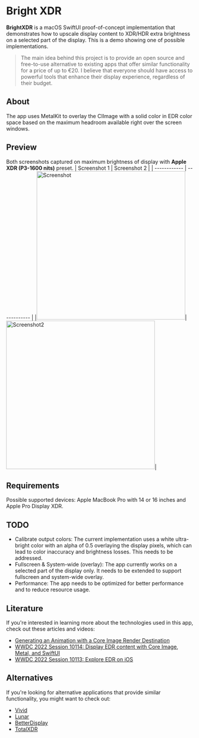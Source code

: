 # Bright XDR 
__BrightXDR__ is a macOS SwiftUI proof-of-concept implementation that demonstrates how to upscale display content to XDR/HDR extra brightness on a selected part of the display. This is a demo showing one of possible implementations.

> The main idea behind this project is to provide an open source and free-to-use alternative to existing apps that offer similar functionality for a price of up to &euro;20. I believe that everyone should have access to powerful tools that enhance their display experience, regardless of their budget.

## About 
The app uses MetalKit to overlay the CIImage with a solid color in EDR color space based on the maximum headroom available right over the screen windows.

## Preview 
Both screenshots captured on maximum brightness of display with __Apple XDR (P3-1600 nits)__ preset.
| Screenshot 1 | Screenshot 2 |
| ------------ | ------------ |
|<img src="https://user-images.githubusercontent.com/21260939/228224887-3da133cf-8495-4c90-ac3d-536ba51a4f53.jpg" alt="Screenshot" width="400">|<img src="https://user-images.githubusercontent.com/21260939/228225471-c4d97fcf-30e1-470d-9f18-f10768cb2a58.jpg" alt="Screenshot2" width="400">|

## Requirements
Possible supported devices: Apple MacBook Pro with 14 or 16 inches and Apple Pro Display XDR.

## TODO
- Calibrate output colors: The current implementation uses a white ultra-bright color with an alpha of 0.5 overlaying the display pixels, which can lead to color inaccuracy and brightness losses. This needs to be addressed.
- Fullscreen & System-wide (overlay): The app currently works on a selected part of the display only. It needs to be extended to support fullscreen and system-wide overlay.
- Performance: The app needs to be optimized for better performance and to reduce resource usage.

## Literature

If you're interested in learning more about the technologies used in this app, check out these articles and videos:
- [Generating an Animation with a Core Image Render Destination](https://developer.apple.com/documentation/coreimage/generating_an_animation_with_a_core_image_render_destination)
- [WWDC 2022 Session 10114: Display EDR content with Core Image, Metal, and SwiftUI](https://developer.apple.com/videos/play/wwdc2022/10114/)
- [WWDC 2022 Session 10113: Explore EDR on iOS](https://developer.apple.com/videos/play/wwdc2022/10113/)

## Alternatives

If you're looking for alternative applications that provide similar functionality, you might want to check out:
- [Vivid](https://www.getvivid.app/)
- [Lunar](https://github.com/alin23/Lunar)
- [BetterDisplay](https://github.com/waydabber/BetterDisplay)
- [TotalXDR](https://junebytes.com/totalxdr)
